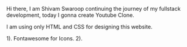Hi there, I am Shivam Swaroop continuing the journey of my fullstack development, today I gonna create Youtube Clone. 

I am using only HTML and CSS for designing this website. 

1). Fontawesome for Icons.
2). 
